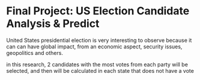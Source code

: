 # Final Project: US Election Candidate Analysis & Predict


United States presidential election is very interesting to observe because it can can have global impact, from an economic aspect, security issues, geopolitics and others.



in this research, 2 candidates with the most votes from each party will be selected, and then will be calculated in each state that does not have a vote
